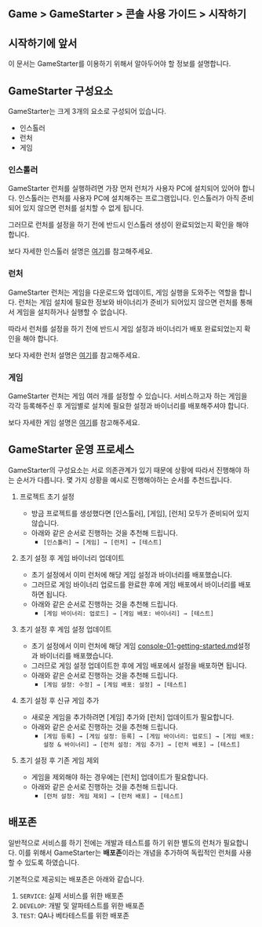## Game > GameStarter > 콘솔 사용 가이드 > 시작하기

## 시작하기에 앞서

이 문서는 GameStarter를 이용하기 위해서 알아두어야 할 정보를 설명합니다.

## GameStarter 구성요소

GameStarter는 크게 3개의 요소로 구성되어 있습니다.
- 인스톨러
- 런처
- 게임

### 인스톨러
GameStarter 런처를 실행하려면 가장 먼저 런처가 사용자 PC에 설치되어 있어야 합니다.
인스톨러는 런처를 사용자 PC에 설치해주는 프로그램입니다.
인스톨러가 아직 준비되어 있지 않으면 런처를 설치할 수 없게 됩니다.

그러므로 런처를 설정을 하기 전에 반드시 인스톨러 생성이 완료되었는지 확인을 해야 합니다.

보다 자세한 인스톨러 설명은 [여기](./console-02-installer)를 참고해주세요.

### 런처
GameStarter 런처는 게임을 다운로드와 업데이트, 게임 실행을 도와주는 역할을 합니다.
런처는 게임 설치에 필요한 정보와 바이너리가 준비가 되어있지 않으면 런처를 통해서 게임을 설치하거나 실행할 수 없습니다.

따라서 런처를 설정을 하기 전에 반드시 게임 설정과 바이너리가 배포 완료되었는지 확인을 해야 합니다.

보다 자세한 런처 설명은 [여기](./console-04-launcher)를 참고해주세요.

### 게임
GameStarter 런처는 게임 여러 개를 설정할 수 있습니다.
서비스하고자 하는 게임을 각각 등록해주신 후 게임별로 설치에 필요한 설정과 바이너리를 배포해주셔야 합니다.

보다 자세한 게임 설명은 [여기](./console-03-game)를 참고해주세요.


## GameStarter 운영 프로세스

GameStarter의 구성요소는 서로 의존관계가 있기 때문에 상황에 따라서 진행해야 하는 순서가 다릅니다.
몇 가지 상황을 예시로 진행해야하는 순서를 추천드립니다.

1. 프로젝트 초기 설정
   - 방금 프로젝트를 생성했다면 [인스톨러], [게임], [런처] 모두가 준비되어 있지 않습니다.
   - 아래와 같은 순서로 진행하는 것을 추천해 드립니다.
     - `[인스톨러] → [게임] → [런처] → [테스트]`

2. 초기 설정 후 게임 바이너리 업데이트
   - 초기 설정에서 이미 런처에 해당 게임 설정과 바이너리를 배포했습니다.
   - 그러므로 게임 바이너리 업로드를 완료한 후에 게임 배포에서 바이너리를 배포하면 됩니다.
   - 아래와 같은 순서로 진행하는 것을 추천해 드립니다.
     - `[게임 바이너리: 업로드] → [게임 배포: 바이너리] → [테스트]`

3. 초기 설정 후 게임 설정 업데이트
   - 초기 설정에서 이미 런처에 해당 게임 [console-01-getting-started.md](console-01-getting-started.md)설정과 바이너리를 배포했습니다.
   - 그러므로 게임 설정 업데이트한 후에 게임 배포에서 설정을 배포하면 됩니다.
   - 아래와 같은 순서로 진행하는 것을 추천해 드립니다.
     - `[게임 설정: 수정] → [게임 배포: 설정] → [테스트]`

4. 초기 설정 후 신규 게임 추가
   - 새로운 게임을 추가하려면 [게임] 추가와 [런처] 업데이트가 필요합니다.
   - 아래와 같은 순서로 진행하는 것을 추천해 드립니다.
     - `[게임 등록] → [게임 설정: 등록] → [게임 바이너리: 업로드] → [게임 배포: 설정 & 바이너리] → [런처 설정: 게임 추가] → [런처 배포] → [테스트]`

5. 초기 설정 후 기존 게임 제외
   - 게임을 제외해야 하는 경우에는 [런처] 업데이트가 필요합니다.
   - 아래와 같은 순서로 진행하는 것을 추천해 드립니다.
     - `[런처 설정: 게임 제외] → [런처 배포] → [테스트]`


## 배포존

일반적으로 서비스를 하기 전에는 개발과 테스트를 하기 위한 별도의 런처가 필요합니다.
이를 위해서 GameStarter는 **배포존**이라는 개념을 추가하여 독립적인 런처를 사용할 수 있도록 하였습니다.

기본적으로 제공되는 배포존은 아래와 같습니다.
1. `SERVICE`: 실제 서비스를 위한 배포존
2. `DEVELOP`: 개발 및 알파테스트를 위한 배포존
3. `TEST`: QA나 베타테스트를 위한 배포존
